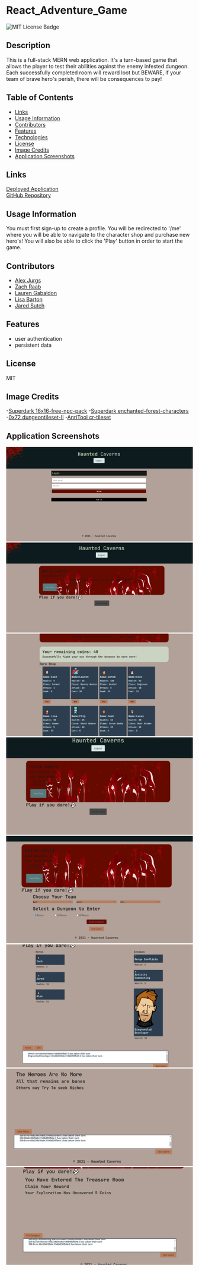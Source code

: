 # React_Adventure_Game

![MIT License Badge](https://img.shields.io/badge/License-MIT-blueviolet)

## Description

This is a full-stack MERN web application. It's a turn-based game that allows the player to test their abilities against the enemy infested dungeon. Each successfully completed room will reward loot but BEWARE, if your team of brave hero's perish, there will be consequences to pay!

## Table of Contents

- [Links](#links)
- [Usage Information](#usage-information)
- [Contributors](#contributors)
- [Features](#features)
- [Technologies](#technologies)
- [License](#license)
- [Image Credits](#credits)
- [Application Screenshots](#application-screenshots)

## Links

[Deployed Application](https://dry-mountain-02487.herokuapp.com/)  
[GitHub Repository](https://github.com/Ajurgs/React_Adventure_Game)

## Usage Information

You must first sign-up to create a profile. You will be redirected to '/me' where you will be able to navigate to the character shop and purchase new hero's! You will also be able to click the 'Play' button in order to start the game.

## Contributors

- [Alex Jurgs](https://github.com/Ajurgs)
- [Zach Raab](https://github.com/zachraab)
- [Lauren Gabaldon](https://github.com/lauren-gabaldon)
- [Lisa Barton](https://github.com/lisabarton23)
- [Jared Sutch](https://github.com/JaredWilliam97)

## Features

- user authentication
- persistent data

## License

MIT

## Image Credits

-[Superdark 16x16-free-npc-pack](https://superdark.itch.io/16x16-free-npc-pack) -[Superdark enchanted-forest-characters](https://superdark.itch.io/enchanted-forest-characters) -[0x72 dungeontileset-II](https://0x72.itch.io/dungeontileset-ii) -[AnriTool cr-tileset](https://anritool.itch.io/cr-tileset)

## Application Screenshots

![Login](./client/src/assets/images/Loginpage.png)
![Home](./client/src/assets/images/homepage.png)
![Buy Hero](./client/src/assets/images/herobuy.png)
![hero roster](./client/src/assets/images/heroroster.png)
![Ready to play](./client/src/assets/images/ready2play.png)
![play](./client/src/assets/images/playingthegame.png)
![Lose](./client/src/assets/images/youlose.png)
![Win](./client/src/assets/images/youwon.png)
